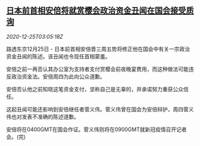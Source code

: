 <!--1608866603000-->
[日本前首相安倍将就赏樱会政治资金丑闻在国会接受质询](https://cn.reuters.com/article/japan-abe-1225-fri-idCNKBS28Z072)
------

<div><i>2020-12-25T03:05:18Z</i></div><p>路透东京12月25日 - 日本前首相安倍晋三周五势将修正他在国会中有关一宗政治资金丑闻的陈述。该丑闻也令现任首相蒙羞。</p><p>安倍之前一再否认其办公室为支持者支付赏樱会前夜晚宴费用，而这种做法可能违反政治资金法。安倍周四为此向公众道歉。</p><p>安倍否认他之前知晓这笔资金支付，坚称自己是无辜的，并承诺努力重获公众信任。</p><p>这起丑闻可能还影响到安倍继任者菅义伟。菅义伟曾在国会为安倍辩护，周四菅义伟也对发表不准确的陈述道歉。</p><p>安倍将在0400GMT在国会作证。菅义伟则将在0900GMT就新冠疫情召开记者会。(完)</p>
